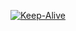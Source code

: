 [![Keep-Alive](https://github.com/arnissolle/keep-alive/actions/workflows/keepalive.yml/badge.svg)](https://github.com/arnissolle/keep-alive/actions/workflows/keepalive.yml)
